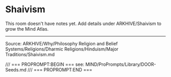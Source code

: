 # Shaivism

This room doesn't have notes yet. Add details under ARKHIVE/Shaivism to grow the Mind Atlas.

---
Source: ARKHIVE/Why/Philosophy Religion and Belief Systems/Religions/Dharmic Religions/Hinduism/Major Traditions/Shaivism.md

/// === PROPROMPT:BEGIN ===
see: MIND/ProPrompts/Library/DOOR-Seeds.md
/// === PROPROMPT:END ===

